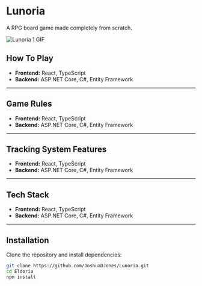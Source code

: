 ﻿# Lunoria

A RPG board game made completely from scratch.

![Lunoria 1 GIF](./assets/Lunoria_1.gif)

## How To Play
- **Frontend:** React, TypeScript
- **Backend:** ASP.NET Core, C#, Entity Framework

---

## Game Rules
- **Frontend:** React, TypeScript
- **Backend:** ASP.NET Core, C#, Entity Framework

---

## Tracking System Features
- **Frontend:** React, TypeScript
- **Backend:** ASP.NET Core, C#, Entity Framework

---

## Tech Stack
- **Frontend:** React, TypeScript
- **Backend:** ASP.NET Core, C#, Entity Framework

---

## Installation

Clone the repository and install dependencies:

```bash
git clone https://github.com/JoshuaDJones/Lunoria.git
cd Eldoria
npm install
